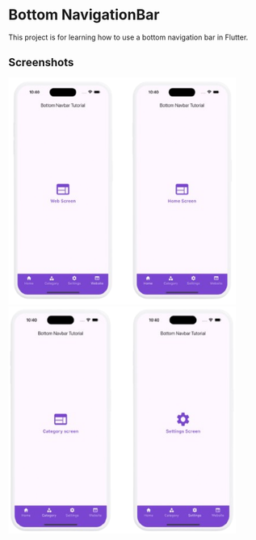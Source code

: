 # Bottom NavigationBar

This project is for learning how to use a bottom navigation bar in Flutter.

## Screenshots
<img src="screenshots/one.png" width="450" height="450"> <img src="screenshots/two.png" width="450" height="450">
